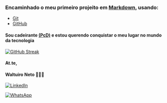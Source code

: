 ### Encaminhado o meu primeiro projeito em [Markdown](https://www.markdownguide.org/), usando:

- [Git](https://git-scm.com/)
- [GitHub](https://github.com/)

#### Sou cadeirante [(PcD)](https://iigual.com.br/blog/quais-as-deficiencias-que-se-enquadram-em-pcd/) e estou querendo conquistar o meu lugar no mundo da tecnologia

[![GitHub Streak](https://streak-stats.demolab.com/?user=SEUUSERNAME&theme=bear&background=000&border=30A3DC&dates=FFF)](https://git.io/streak-stats)


#### At.te,
#### Waltuiro Neto 👨🏽‍🦽

[![LinkedIn](https://img.shields.io/badge/LinkedIn-0077B5?style=for-the-badge&logo=linkedin&logoColor=white)](https://www.linkedin.com/in/waltuiro-antonio-dos-santos-neto-173645178/)

[![WhatsApp](https://img.shields.io/badge/WhatsApp-25D366?style=for-the-badge&logo=whatsapp&logoColor=white)](https://wa.me/55+064+996525468)